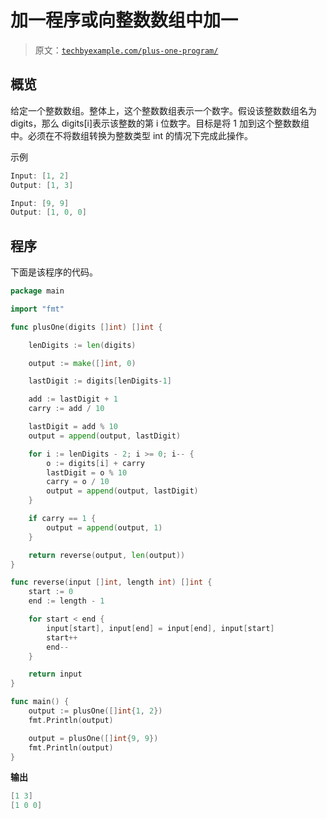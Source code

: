 # 加一程序或向整数数组中加一

> 原文：[`techbyexample.com/plus-one-program/`](https://techbyexample.com/plus-one-program/)

## **概览**

给定一个整数数组。整体上，这个整数数组表示一个数字。假设该整数数组名为 digits，那么 digits[i]表示该整数的第 i 位数字。目标是将 1 加到这个整数数组中。必须在不将数组转换为整数类型 int 的情况下完成此操作。

示例

```go
Input: [1, 2]
Output: [1, 3]

Input: [9, 9]
Output: [1, 0, 0]
```

## **程序**

下面是该程序的代码。

```go
package main

import "fmt"

func plusOne(digits []int) []int {

	lenDigits := len(digits)

	output := make([]int, 0)

	lastDigit := digits[lenDigits-1]

	add := lastDigit + 1
	carry := add / 10

	lastDigit = add % 10
	output = append(output, lastDigit)

	for i := lenDigits - 2; i >= 0; i-- {
		o := digits[i] + carry
		lastDigit = o % 10
		carry = o / 10
		output = append(output, lastDigit)
	}

	if carry == 1 {
		output = append(output, 1)
	}

	return reverse(output, len(output))
}

func reverse(input []int, length int) []int {
	start := 0
	end := length - 1

	for start < end {
		input[start], input[end] = input[end], input[start]
		start++
		end--
	}

	return input
}

func main() {
	output := plusOne([]int{1, 2})
	fmt.Println(output)

	output = plusOne([]int{9, 9})
	fmt.Println(output)
}
```

**输出**

```go
[1 3]
[1 0 0]
```
